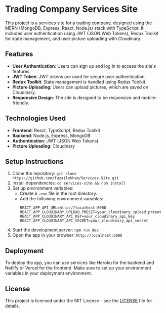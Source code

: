 # Trading Company Services Site

This project is a services site for a trading company, designed using the MERN (MongoDB, Express, React, Node.js) stack with TypeScript. It includes user authentication using JWT (JSON Web Tokens), Redux Toolkit for state management, and user picture uploading with Cloudinary.

## Features

- **User Authentication**: Users can sign up and log in to access the site's features.
- **JWT Token**: JWT tokens are used for secure user authentication.
- **Redux Toolkit**: State management is handled using Redux Toolkit.
- **Picture Uploading**: Users can upload pictures, which are saved on Cloudinary.
- **Responsive Design**: The site is designed to be responsive and mobile-friendly.

## Technologies Used

- **Frontend**: React, TypeScript, Redux Toolkit
- **Backend**: Node.js, Express, MongoDB
- **Authentication**: JWT (JSON Web Tokens)
- **Picture Uploading**: Cloudinary

## Setup Instructions

1. Clone the repository: `git clone https://github.com/fuzailxkhan/Services-Site.git`
2. Install dependencies: `cd services-site && npm install`
3. Set up environment variables:
   - Create a `.env` file in the root directory.
   - Add the following environment variables:
     ```
     REACT_APP_API_URL=http://localhost:5000
     REACT_APP_CLOUDINARY_UPLOAD_PRESET=your_cloudinary_upload_preset
     REACT_APP_CLOUDINARY_API_KEY=your_cloudinary_api_key
     REACT_APP_CLOUDINARY_API_SECRET=your_cloudinary_api_secret
     ```
4. Start the development server: `npm run dev`
5. Open the app in your browser: `http://localhost:3000`

## Deployment

To deploy the app, you can use services like Heroku for the backend and Netlify or Vercel for the frontend. Make sure to set up your environment variables in your deployment environment.

## License

This project is licensed under the MIT License - see the [LICENSE](LICENSE) file for details.
